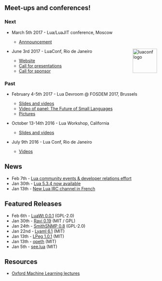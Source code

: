 ## Meet-ups and conferences!

### Next

* March 5th 2017 - Lua/LuaJIT conference, Moscow
     * [Annnouncement](http://lua-users.org/lists/lua-l/2017-02/msg00001.html)

* June 3rd 2017 - LuaConf, Rio de Janeiro [<img src="http://luaconf.com/pub/luaconf.png" alt="luaconf logo" width="80px" style="float: right"/>](http://luaconf.com)
     * [Website](http://luaconf.com/en)
     * [Call for presentations](http://luaconf.com/en#talk-proposals)
     * [Call for sponsor](http://luaconf.com/en#partner)
     

### Past

* February 4-5th 2017 - Lua Devroom @ FOSDEM 2017, Brussels
     * [Slides and videos](https://fosdem.org/2017/schedule/track/lua/)
     * [Video of panel: The Future of Small Languages](https://fosdem.org/2017/schedule/event/smalllanguagepanel/)
     * [Pictures](https://photos.google.com/share/AF1QipONA6E_T_g7eTw_kvAihDiruHXDJQfDN5YUgWA1hzQ2gdnvD2hV8ZVDczuKfLmKqg?key=dVBtaVczQW1DX1djdWZjcWRaZzhTaTJNeEV1VXRn)

* October 13-14th 2016 - Lua Workshop, California
     * [Slides and videos](https://www.lua.org/wshop16.html#abstracts)
     
* July 9th 2016 - Lua Conf, Rio de Janeiro
     * [Videos](https://www.youtube.com/channel/UC8UnjF-8EPisllS_lHX0QMg/videos)
     
## News

* Feb 7th - [Lua community events & developer relations effort](http://lua-users.org/lists/lua-l/2017-02/msg00071.html)
* Jan 30th - [Lua 5.3.4 now available](http://lua-users.org/lists/lua-l/2017-01/msg00315.html)
* Jan 13th - [New Lua IRC channel in French](https://www.reddit.com/r/lua/comments/5kxqk7/new_irc_support_channel_luafr_freenode/)

## Featured Releases

* Feb 6th - [LuaWt 0.0.1](https://luarocks.org/modules/zer0main/luawt) (GPL-2.0)
* Jan 30th - [Ravi 0.19](https://github.com/dibyendumajumdar/ravi/releases/tag/0.19) (MIT / GPL)
* Jan 24th - [SmithSNMP 0.8](https://luarocks.org/modules/leo-ma/smithsnmp) (GPL-2.0)
* Jan 22nd - [Lyaml 6.1](https://github.com/gvvaughan/lyaml) (MIT)
* Jan 13th - [LPeg 1.0.1](http://www.inf.puc-rio.br/~roberto/lpeg/) (MIT)
* Jan 13th - [opeth](https://github.com/Nymphium/opeth) (MIT)
* Jan 5th - [see.lua](https://github.com/leegao/see.lua) (MIT)

## Resources

* [Oxford Machine Learning lectures](https://github.com/oxford-cs-ml-2015)
